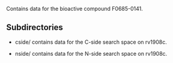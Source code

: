Contains data for the bioactive compound F0685-0141.

## Subdirectories

- cside/ contains data for the C-side search space on rv1908c.

- nside/ contains data for the N-side search space on rv1908c.

